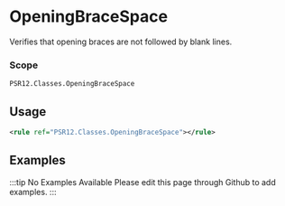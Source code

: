 # OpeningBraceSpace

Verifies that opening braces are not followed by blank lines.

### Scope

`PSR12.Classes.OpeningBraceSpace`

## Usage

```xml
<rule ref="PSR12.Classes.OpeningBraceSpace"></rule>
```

## Examples

:::tip No Examples Available
Please edit this page through Github to add examples.
:::
